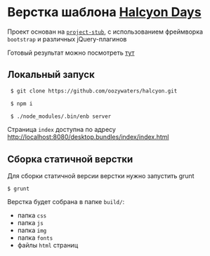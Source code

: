 # Верстка шаблона [Halcyon Days](http://tympanus.net/codrops/2014/07/14/freebie-halcyon-days-one-page-website-template/)

Проект основан на [`project-stub`](https://github.com/bem/project-stub/tree/enb-merged-config), с использованием фреймворка `bootstrap` и различных jQuery-плагинов

Готовый результат можно посмотреть [тут](http://oozywaters.com/halcyon/index.html)

## Локальный запуск

```bash
 $ git clone https://github.com/oozywaters/halcyon.git

 $ npm i

 $ ./node_modules/.bin/enb server

```
Страница `index` доступна по адресу [http://localhost:8080/desktop.bundles/index/index.html](http://localhost:8080/desktop.bundles/index/index.html)

## Сборка статичной верстки

Для сборки статичной версии верстки нужно запустить grunt

```
$ grunt
```

Верстка будет собрана в папке `build/`:

* папка `css`
* папка `js`
* папка `img`
* папка `fonts`
* файлы `html` страниц